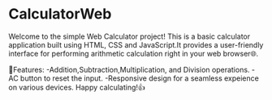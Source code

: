 # CalculatorWeb
Welcome to the simple Web Calculator project! This is a basic calculator application built using HTML, CSS and JavaScript.It provides a user-friendly interface for performing arithmetic calculation right in your web browser🌐.


🚀Features:
-Addition,Subtraction,Multiplication, and Division operations.
-AC button to reset the input.
-Responsive design for a seamless expeience on various devices.
Happy calculating!👍
